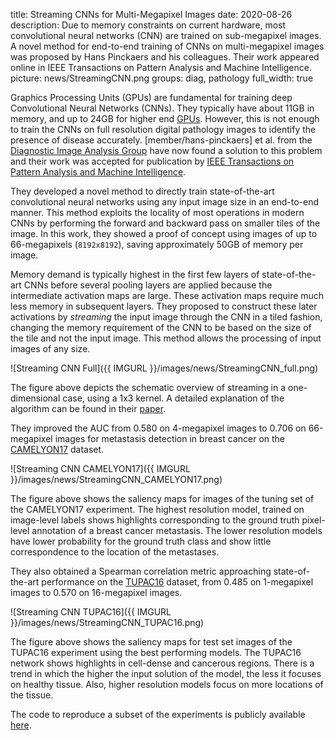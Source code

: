 title: Streaming CNNs for Multi-Megapixel Images 
date: 2020-08-26
description: Due to memory constraints on current hardware, most convolutional neural networks (CNN) are trained on sub-megapixel images. A novel method for end-to-end training of CNNs on multi-megapixel images was proposed by Hans Pinckaers and his colleagues. Their work appeared online in IEEE Transactions on Pattern Analysis and Machine Intelligence. 
picture: news/StreamingCNN.png
groups: diag, pathology
full_width: true

Graphics Processing Units (GPUs) are fundamental for training deep Convolutional Neural Networks (CNNs). They typically have about 11GB in memory, and up to 24GB for higher end [GPUs](https://www.nvidia.com/en-us/geforce/news/introducing-rtx-30-series-graphics-cards/). However, this is not enough to train the CNNs on full resolution digital pathology images to identify the presence of disease accurately. [member/hans-pinckaers] et al. from the [Diagnostic Image Analysis Group](https://www.diagnijmegen.nl/) have now found a solution to this problem and their work was accepted for publication by [IEEE Transactions on Pattern Analysis and Machine Intelligence](https://ieeexplore.ieee.org/document/9178453).

They developed a novel method to directly train state-of-the-art convolutional neural networks using any input image size in an end-to-end manner. This method exploits the locality of most operations in modern CNNs by performing the forward and backward pass on smaller tiles of the image. In this work, they showed a proof of concept using images of up to 66-megapixels (`8192x8192`), saving approximately 50GB of memory per image.

Memory demand is typically highest in the first few layers of state-of-the-art CNNs before several pooling layers are applied because the intermediate activation maps are large. These activation maps require much less memory in subsequent layers. They proposed to construct these later activations by _streaming_ the input image through the CNN in a tiled fashion, changing the memory requirement of the CNN to be based on the size of the tile and not the input image. This method allows the processing of input images of any size.

![Streaming CNN Full]({{ IMGURL }}/images/news/StreamingCNN_full.png)

The figure above depicts the schematic overview of streaming in a one-dimensional case, using a 1x3 kernel. A detailed explanation of the algorithm can be found in their [paper](https://ieeexplore.ieee.org/document/9178453).

They improved the AUC from 0.580 on 4-megapixel images to 0.706 on 66-megapixel images for metastasis detection in breast cancer on the [CAMELYON17](https://camelyon17.grand-challenge.org/Data/) dataset.

![Streaming CNN CAMELYON17]({{ IMGURL }}/images/news/StreamingCNN_CAMELYON17.png)

The figure above shows the saliency maps for images of the tuning set of the CAMELYON17 experiment. The highest resolution model, trained on image-level labels shows highlights corresponding to the ground truth pixel-level annotation of a breast cancer metastasis. The lower resolution models have lower probability for the ground truth class and show little correspondence to the location of the metastases.

They also obtained a Spearman correlation metric approaching state-of-the-art performance on the [TUPAC16](http://tupac.tue-image.nl/node/3) dataset, from 0.485 on 1-megapixel images to 0.570 on 16-megapixel images.

![Streaming CNN TUPAC16]({{ IMGURL }}/images/news/StreamingCNN_TUPAC16.png)

The figure above shows the saliency maps for test set images of the TUPAC16 experiment using the best performing models. The TUPAC16 network shows highlights in cell-dense and cancerous regions. There is a trend in which the higher the input solution of the model, the less it focuses on healthy tissue. Also, higher resolution models focus on more locations of the tissue.

The code to reproduce a subset of the experiments is publicly available [here](https://github.com/DIAGNijmegen/StreamingCNN).
